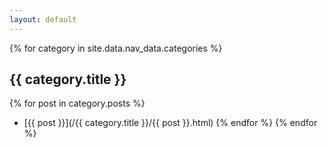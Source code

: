 ```yaml
---
layout: default
---
```

{% for category in site.data.nav_data.categories %}
## {{ category.title }}
  {% for post in category.posts %}
- [{{ post }}](/{{ category.title }}/{{ post }}.html)
  {% endfor %}
{% endfor %}

